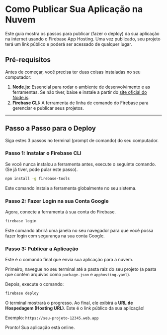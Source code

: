 # Como Publicar Sua Aplicação na Nuvem

Este guia mostra os passos para publicar (fazer o deploy) da sua aplicação na internet usando o Firebase App Hosting. Uma vez publicado, seu projeto terá um link público e poderá ser acessado de qualquer lugar.

## Pré-requisitos

Antes de começar, você precisa ter duas coisas instaladas no seu computador:

1.  **Node.js:** Essencial para rodar o ambiente de desenvolvimento e as ferramentas. Se não tiver, baixe e instale a partir do [site oficial do Node.js](https://nodejs.org/).
2.  **Firebase CLI:** A ferramenta de linha de comando do Firebase para gerenciar e publicar seus projetos.

---

## Passo a Passo para o Deploy

Siga estes 3 passos no terminal (prompt de comando) do seu computador.

### Passo 1: Instalar o Firebase CLI

Se você nunca instalou a ferramenta antes, execute o seguinte comando. (Se já tiver, pode pular este passo).

```bash
npm install -g firebase-tools
```
Este comando instala a ferramenta globalmente no seu sistema.

### Passo 2: Fazer Login na sua Conta Google

Agora, conecte a ferramenta à sua conta do Firebase.

```bash
firebase login
```
Este comando abrirá uma janela no seu navegador para que você possa fazer login com segurança na sua conta Google.

### Passo 3: Publicar a Aplicação

Este é o comando final que envia sua aplicação para a nuvem.

Primeiro, navegue no seu terminal até a pasta raiz do seu projeto (a pasta que contém arquivos como `package.json` e `apphosting.yaml`).

Depois, execute o comando:

```bash
firebase deploy
```

O terminal mostrará o progresso. Ao final, ele exibirá a **URL de Hospedagem (Hosting URL)**. Este é o link público da sua aplicação!

Exemplo: `https://seu-projeto-12345.web.app`

Pronto! Sua aplicação está online.
